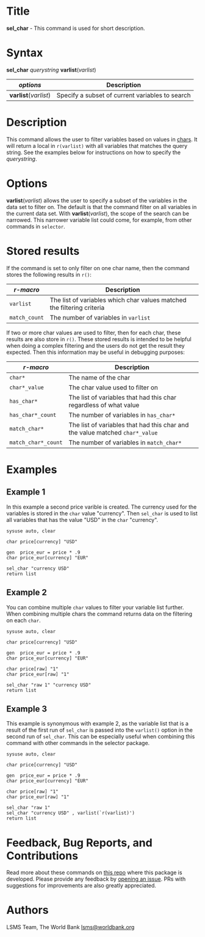 # Title

__sel_char__ - This command is used for short description.

# Syntax

__sel_char__ _querystring_ __**var**list__(_varlist_)

| _options_ | Description |
|-----------|-------------|
| __**var**list__(_varlist_) | Specify a subset of current variables to search  |

# Description

This command allows the user to filter variables based on values in [chars](https://www.stata.com/manuals/pchar.pdf). It will return a local in `r(varlist)` with all variables that matches the query string.
See the examples below for instructions on how to specify the _querystring_.

# Options

__**var**list__(_varlist_) allows the user to specify a subset of the variables in the data set to filter on. The default is that the command filter on all variables in the current data set. With __**var**list__(_varlist_), the scope of the search can be narrowed. This narrower variable list could come, for example, from other commands in `selector`.

# Stored results

If the command is set to only filter on one char name,
then the command stores the following results in `r()`:

| _r-macro_ | Description |
|-----------|-------------|
| `varlist`   | The list of variables which char values matched the filtering criteria |
| `match_count`   | The number of variables in `varlist` |

If two or more char values are used to filter, then for each char, these results are also store in `r()`. These stored results is intended to be helpful when doing a complex filtering and the users do not get the result they expected. Then this information may be useful in debugging purposes:

| _r-macro_ | Description |
|-----------|-------------|
| `char*`   | The name of the char |
| `char*_value`   | The char value used to filter on |
| `has_char*`   | The list of variables that had this char regardless of what value |
| `has_char*_count`   | The number of variables in `has_char*`  |
| `match_char*`   | The list of variables that had this char and the value matched `char*_value` |
| `match_char*_count`   | The number of variables in `match_char*` |

# Examples

## Example 1

In this example a second price varible is created. The currency used for the variables is stored in the `char` value "currency". Then `sel_char` is used to list all variables that has the value "USD" in the `char` "currency".

```
sysuse auto, clear

char price[currency] "USD"

gen  price_eur = price * .9
char price_eur[currency] "EUR"

sel_char "currency USD"
return list
```

## Example 2

You can combine multiple `char` values to filter your variable list further. When combining multiple chars the command returns data on the filtering on each `char`.

```
sysuse auto, clear

char price[currency] "USD"

gen  price_eur = price * .9
char price_eur[currency] "EUR"

char price[raw] "1"
char price_eur[raw] "1"

sel_char "raw 1" "currency USD"
return list
```

## Example 3

This example is synonymous with example 2, as the variable list that is a result of the first run of `sel_char` is passed into the `varlist()` option in the second run of `sel_char`. This can be especially useful when combining this command with other commands in the selector package.

```
sysuse auto, clear

char price[currency] "USD"

gen  price_eur = price * .9
char price_eur[currency] "EUR"

char price[raw] "1"
char price_eur[raw] "1"

sel_char "raw 1"
sel_char "currency USD" , varlist(`r(varlist)')
return list
```

# Feedback, Bug Reports, and Contributions

Read more about these commands on [this repo](https://github.com/lsms-worldbank/selector) where this package is developed. Please provide any feedback by [opening an issue](https://github.com/lsms-worldbank/selector/issues). PRs with suggestions for improvements are also greatly appreciated.

# Authors

LSMS Team, The World Bank lsms@worldbank.org
